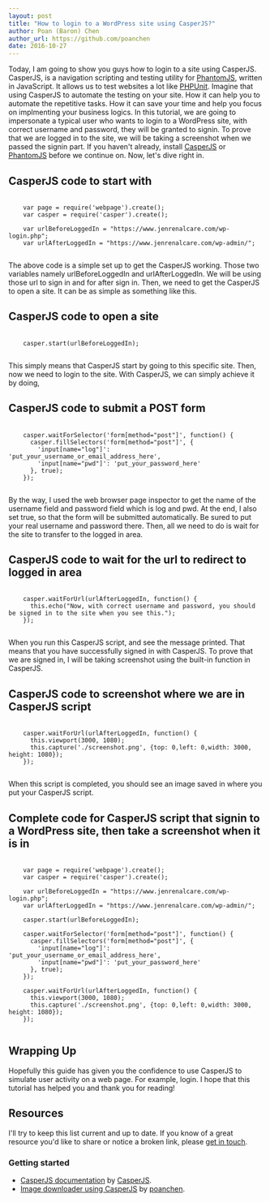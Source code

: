 ```yaml
---
layout: post
title: "How to login to a WordPress site using CasperJS?"
author: Poan (Baron) Chen
author_url: https://github.com/poanchen
date: 2016-10-27
---
```

Today, I am going to show you guys how to login to a site using CasperJS. CasperJS, is a navigation scripting and testing utility for [PhantomJS](http://phantomjs.org/), written in JavaScript. It allows us to test websites a lot like [PHPUnit](https://github.com/sebastianbergmann/phpunit/). Imagine that using CasperJS to automate the testing on your site. How it can help you to automate the repetitive tasks. How it can save your time and help you focus on implmenting your business logics. In this tutorial, we are going to impersonate a typical user who wants to login to a WordPress site, with correct username and password, they will be granted to signin. To prove that we are logged in to the site, we will be taking a screenshot when we passed the signin part. If you haven't already, install [CasperJS](http://casperjs.org/) or [PhantomJS](http://phantomjs.org/) before we continue on. Now, let's dive right in.

## CasperJS code to start with

<pre>
  <code class="javascript">
    var page = require('webpage').create();
    var casper = require('casper').create();

    var urlBeforeLoggedIn = "https://www.jenrenalcare.com/wp-login.php";
    var urlAfterLoggedIn = "https://www.jenrenalcare.com/wp-admin/";
  </code>
</pre>
The above code is a simple set up to get the CasperJS working. Those two variables namely urlBeforeLoggedIn and urlAfterLoggedIn. We will be using those url to sign in and for after sign in. Then, we need to get the CasperJS to open a site. It can be as simple as something like this.

## CasperJS code to open a site

<pre>
  <code class="javascript">
    casper.start(urlBeforeLoggedIn);
  </code>
</pre>
This simply means that CasperJS start by going to this specific site. Then, now we need to login to the site. With CasperJS, we can simply achieve it by doing,

## CasperJS code to submit a POST form

<pre>
  <code class="javascript">
    casper.waitForSelector('form[method="post"]', function() {
      casper.fillSelectors('form[method="post"]', {
        'input[name="log"]': 'put_your_username_or_email_address_here',
        'input[name="pwd"]': 'put_your_password_here'
      }, true);
    });
  </code>
</pre>
By the way, I used the web browser page inspector to get the name of the username field and password field which is log and pwd. At the end, I also set true, so that the form will be submitted automatically. Be sured to put your real username and password there. Then, all we need to do is wait for the site to transfer to the logged in area.

## CasperJS code to wait for the url to redirect to logged in area

<pre>
  <code class="javascript">
    casper.waitForUrl(urlAfterLoggedIn, function() {
      this.echo("Now, with correct username and password, you should be signed in to the site when you see this.");
    });
  </code>
</pre>
When you run this CasperJS script, and see the message printed. That means that you have successfully signed in with CasperJS. To prove that we are signed in, I will be taking screenshot using the built-in function in CasperJS.

## CasperJS code to screenshot where we are in CasperJS script

<pre>
  <code class="javascript">
    casper.waitForUrl(urlAfterLoggedIn, function() {
      this.viewport(3000, 1080);
      this.capture('./screenshot.png', {top: 0,left: 0,width: 3000, height: 1080});
    });
  </code>
</pre>
When this script is completed, you should see an image saved in where you put your CasperJS script.

## Complete code for CasperJS script that signin to a WordPress site, then take a screenshot when it is in
<pre>
  <code class="javascript">
    var page = require('webpage').create();
    var casper = require('casper').create();

    var urlBeforeLoggedIn = "https://www.jenrenalcare.com/wp-login.php";
    var urlAfterLoggedIn = "https://www.jenrenalcare.com/wp-admin/";

    casper.start(urlBeforeLoggedIn);

    casper.waitForSelector('form[method="post"]', function() {
      casper.fillSelectors('form[method="post"]', {
        'input[name="log"]': 'put_your_username_or_email_address_here',
        'input[name="pwd"]': 'put_your_password_here'
      }, true);
    });

    casper.waitForUrl(urlAfterLoggedIn, function() {
      this.viewport(3000, 1080);
      this.capture('./screenshot.png', {top: 0,left: 0,width: 3000, height: 1080});
    });
  </code>
</pre>

## Wrapping Up

Hopefully this guide has given you the confidence to use CasperJS to simulate user activity on a web page. For example, login. I hope that this tutorial has helped you and thank you for reading!

## Resources

I'll try to keep this list current and up to date. If you know of a great resource you'd like to share or notice a broken link, please [get in touch](https://github.com/poanchen).

### Getting started

* [CasperJS documentation](http://docs.casperjs.org/en/latest/) by [CasperJS](http://casperjs.org/).
* [Image downloader using CasperJS](https://github.com/poanchen/image-downloader) by [poanchen](https://github.com/poanchen).
